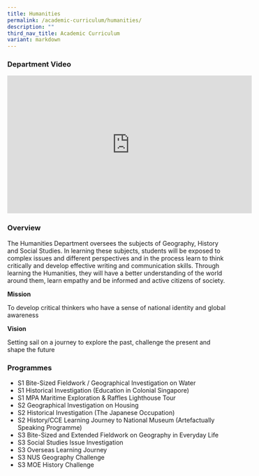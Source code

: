 ```yaml
---
title: Humanities
permalink: /academic-curriculum/humanities/
description: ""
third_nav_title: Academic Curriculum
variant: markdown
---
```

### Department Video 

<div class="bp-youtube">

<iframe width="560" height="315" src="https://www.youtube.com/embed/nZ0QXV9OW_4" title="YouTube video player" frameborder="0" allow="accelerometer; autoplay; clipboard-write; encrypted-media; gyroscope; picture-in-picture" allowfullscreen=""></iframe>

</div>

### Overview

The Humanities Department oversees the subjects of Geography, History and Social Studies. In learning these subjects, students will be exposed to complex issues and different perspectives and in the process learn to think critically and develop effective writing and communication skills. Through learning the Humanities, they will have a better understanding of the world around them, learn empathy and be informed and active citizens of society.

**Mission**

To develop critical thinkers who have a sense of national identity and global awareness

**Vision**

Setting sail on a journey to explore the past, challenge the present and shape the future
 

### Programmes

* S1 Bite-Sized Fieldwork / Geographical Investigation on Water
* S1 Historical Investigation (Education in Colonial Singapore)
* S1 MPA Maritime Exploration &amp; Raffles Lighthouse Tour
* S2 Geographical Investigation on Housing
* S2 Historical Investigation (The Japanese Occupation)
* S2 History/CCE Learning Journey to National Museum (Artefactually Speaking Programme)
* S3 Bite-Sized and Extended Fieldwork on Geography in Everyday Life
* S3 Social Studies Issue Investigation
* S3 Overseas Learning Journey
* S3 NUS Geography Challenge
* S3 MOE History Challenge